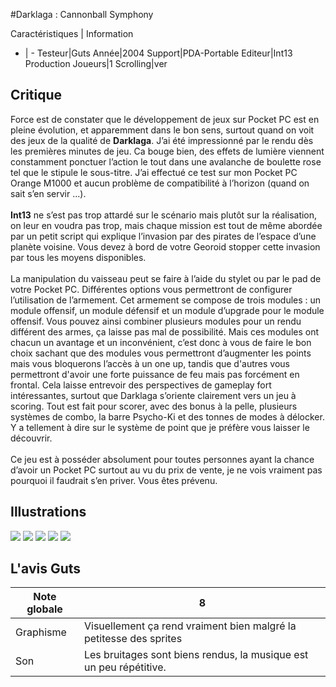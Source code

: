 #Darklaga : Cannonball Symphony

Caractéristiques | Information
- | -
Testeur|Guts
Année|2004
Support|PDA-Portable
Editeur|Int13 Production
Joueurs|1
Scrolling|ver

## Critique
Force est de constater que le développement de jeux sur Pocket PC est en pleine évolution, et apparemment dans le bon sens, surtout quand on voit des jeux de la qualité de <b>Darklaga</b>. J’ai été impressionné par le rendu dès les premières minutes de jeu. Ca bouge bien, des effets de lumière viennent constamment ponctuer l’action le tout dans une avalanche de boulette rose tel que le stipule le sous-titre. J’ai effectué ce test sur mon Pocket PC Orange M1000 et aucun problème de compatibilité à l’horizon (quand on sait s’en servir …).<br/><br/><b>Int13</b> ne s’est pas trop attardé sur le scénario mais plutôt sur la réalisation, on leur en voudra pas trop, mais chaque mission est tout de même abordée par un petit script qui explique l’invasion par des pirates de l’espace d’une planète voisine. Vous devez à bord de votre Georoid stopper cette invasion par tous les moyens disponibles.<br/><br/>La manipulation du vaisseau peut se faire à l’aide du stylet ou par le pad de votre Pocket PC. Différentes options vous permettront de configurer l’utilisation de l’armement. Cet armement se compose de trois modules : un module offensif, un module défensif et un module d’upgrade pour le module offensif. Vous pouvez ainsi combiner plusieurs modules pour un rendu différent des armes, ça laisse pas mal de possibilité. Mais ces modules ont chacun un avantage et un inconvénient, c’est donc à vous de faire le bon choix sachant que des modules vous permettront d’augmenter les points mais vous bloquerons l’accès à un one up, tandis que d'autres vous permettront d'avoir une forte puissance de feu mais pas forcément en frontal. Cela laisse entrevoir des perspectives de gameplay fort intéressantes, surtout que Darklaga s’oriente clairement vers un jeu à scoring. Tout est fait pour scorer, avec des bonus à la pelle, plusieurs systèmes de combo, la barre Psycho-Ki  et des tonnes de modes à délocker. Y a tellement à dire sur le système de point que je préfère vous laisser le découvrir.<br/><br/>Ce jeu est à posséder absolument pour toutes personnes ayant la chance d’avoir un Pocket PC surtout au vu du prix de vente, je ne vois vraiment pas pourquoi il faudrait s’en priver. Vous êtes prévenu.<br/>

## Illustrations
![](http://www.shmup.com/images/thumbs/img_fiche_1_714.jpg)
![](http://www.shmup.com/images/thumbs/img_fiche_2_714.jpg)
![](http://www.shmup.com/images/thumbs/img_fiche_3_714.jpg)
![](http://www.shmup.com/images/thumbs/)
![](http://www.shmup.com/images/thumbs/)

## L'avis Guts
Note globale|8
-|-
Graphisme|Visuellement ça rend vraiment bien malgré la petitesse des sprites
Son|Les bruitages sont biens rendus, la musique est un peu répétitive.
